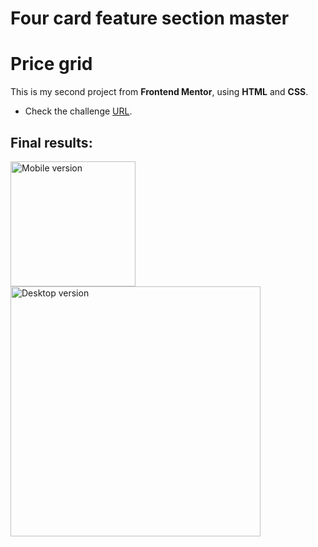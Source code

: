 # Four card feature section master

# Price grid

This is my second project from **Frontend Mentor**, using **HTML** and **CSS**.

* Check the challenge [URL](https://www.frontendmentor.io/challenges/four-card-feature-section-weK1eFYK).

## Final results:

<div>
  <img src="https://raw.githubusercontent.com/anacrispee/four-card-feature-section-master/main/images/mobile-version.png" alt="Mobile version" width="200px">
  <img src="https://raw.githubusercontent.com/anacrispee/four-card-feature-section-master/main/images/desktop-version.png" alt="Desktop version" width="400px">
</div>
